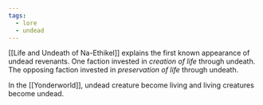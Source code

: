 ```yaml
---
tags:
  - lore
  - undead
---
```

[[Life and Undeath of Na-Ethikel]] explains the first known appearance of undead revenants. One faction invested in *creation of life* through undeath. The opposing faction invested in *preservation of life* through undeath.

In the [[Yonderworld]], undead creature become living and living creatures become undead.

